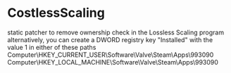# CostlessScaling
static patcher to remove ownership check in the Lossless Scaling program
alternatively, you can create a DWORD registry key "Installed" with the value 1 in either of these paths
Computer\HKEY_CURRENT_USER\Software\Valve\Steam\Apps\993090
Computer\HKEY_LOCAL_MACHINE\Software\Valve\Steam\Apps\993090